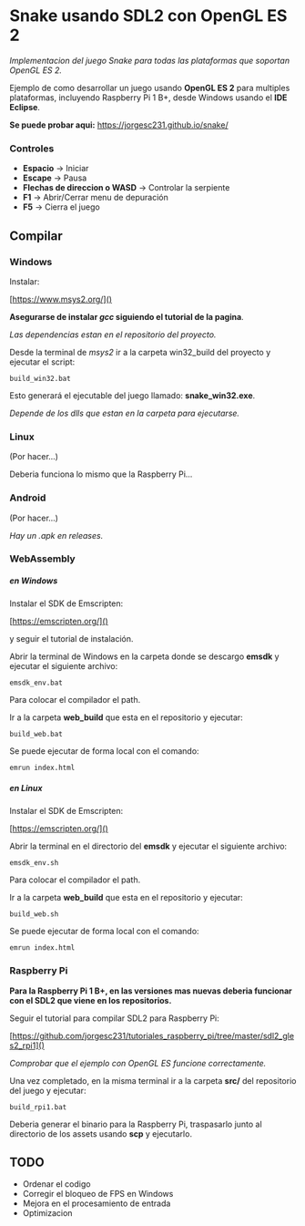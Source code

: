 Snake usando SDL2 con OpenGL ES 2
=======================================================

*Implementacion del juego Snake para todas las plataformas que soportan OpenGL ES 2.*

Ejemplo de como desarrollar un juego usando **OpenGL ES 2** para multiples plataformas, incluyendo Raspberry Pi 1 B+, desde Windows usando el **IDE Eclipse**.


**Se puede probar aqui:** <https://jorgesc231.github.io/snake/>


### Controles

- **Espacio** -> Iniciar
- **Escape** -> Pausa
- **Flechas de direccion o WASD** -> Controlar la serpiente
- **F1** -> Abrir/Cerrar menu de depuración
- **F5** -> Cierra el juego


## Compilar

### Windows

Instalar:

[https://www.msys2.org/]()


**Asegurarse de instalar *gcc* siguiendo el tutorial de la pagina**.

*Las dependencias estan en el repositorio del proyecto.*

Desde la terminal de *msys2* ir a la carpeta win32_build del proyecto y ejecutar el script:

```
build_win32.bat
```

Esto generará el ejecutable del juego llamado: **snake_win32.exe**.

*Depende de los dlls que estan en la carpeta para ejecutarse.*



### Linux

(Por hacer...)

Deberia funciona lo mismo que la Raspberry Pi...

### Android

(Por hacer...)

*Hay un .apk en releases.*


### WebAssembly

##### en Windows

Instalar el SDK de Emscripten:

[https://emscripten.org/]()

y seguir el tutorial de instalación.

Abrir la terminal de Windows en la carpeta donde se descargo **emsdk** y ejecutar el siguiente archivo:

```
emsdk_env.bat
```

Para colocar el compilador el path.

Ir a la carpeta **web_build** que esta en el repositorio y ejecutar:


```
build_web.bat
```

Se puede ejecutar de forma local con el comando:


```
emrun index.html
```


##### en Linux


Instalar el SDK de Emscripten:

[https://emscripten.org/]()

Abrir la terminal en el directorio del **emsdk** y ejecutar el siguiente archivo:

```
emsdk_env.sh
```

Para colocar el compilador el path.

Ir a la carpeta **web_build** que esta en el repositorio y ejecutar:


```
build_web.sh
```

Se puede ejecutar de forma local con el comando:


```
emrun index.html
```

### Raspberry Pi

**Para la Raspberry Pi 1 B+, en las versiones mas nuevas deberia funcionar con el SDL2 que viene en los repositorios.**

Seguir el tutorial para compilar SDL2 para Raspberry Pi: 

[https://github.com/jorgesc231/tutoriales_raspberry_pi/tree/master/sdl2_gles2_rpi1]()

*Comprobar que el ejemplo con OpenGL ES funcione correctamente.*

Una vez completado, en la misma terminal ir a la carpeta **src/** del repositorio del juego y ejecutar:

```
build_rpi1.bat
```

Deberia generar el binario para la Raspberry Pi, traspasarlo junto al directorio de los assets usando **scp** y ejecutarlo.


## TODO

- Ordenar el codigo
- Corregir el bloqueo de FPS en Windows
- Mejora en el procesamiento de entrada
- Optimizacion